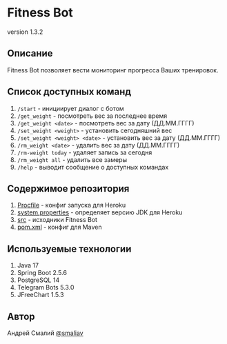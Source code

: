 # Fitness Bot
version 1.3.2

## Описание
Fitness Bot позволяет вести мониторинг прогресса Ваших тренировок.

## Список доступных команд
1. `/start` - инициирует диалог с ботом
2. `/get_weight` - посмотреть вес за последнее время
3. `/get_weight <date>` - посмотреть вес за дату (ДД.ММ.ГГГГ)
4. `/set_weight <weight>` - установить сегодняшний вес
5. `/set_weight <weight> <date>` - установить вес за дату (ДД.ММ.ГГГГ)
6. `/rm_weight <date>` - удалить вес за дату (ДД.ММ.ГГГГ)
7. `/rm-weight today` - удаляет запись за сегодня
8. `/rm_weight all` - удалить все замеры
9. `/help` - выводит сообщение о доступных командах

## Содержимое репозитория
1. [Procfile](Procfile) - конфиг запуска для Heroku
2. [system.properties](system.properties) - определяет версию JDK для Heroku 
3. [src](src) - исходники Fitness Bot
4. [pom.xml](pom.xml) - конфиг для Maven

## Используемые технологии
1. Java 17
2. Spring Boot 2.5.6
3. PostgreSQL 14
4. Telegram Bots 5.3.0
5. JFreeChart 1.5.3

## Автор
Андрей Смалий [@smaliav](http://t.me/smaliav)
